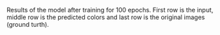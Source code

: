 Results of the model after training for 100 epochs.
First row is the input, middle row is the predicted colors and last row is the original images (ground turth).
